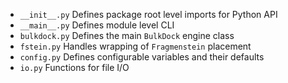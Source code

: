 - `__init__.py` Defines package root level imports for Python API
- `__main__.py` Defines module level CLI
- `bulkdock.py` Defines the main `BulkDock` engine class
- `fstein.py` Handles wrapping of `Fragmenstein` placement
- `config.py` Defines configurable variables and their defaults
- `io.py` Functions for file I/O
